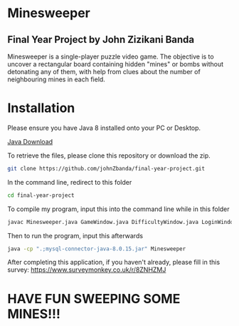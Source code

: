 # Minesweeper
## Final Year Project by John Zizikani Banda

Minesweeper is a single-player puzzle video game. The objective is to uncover a rectangular board containing hidden "mines" or bombs without detonating any of them, with help from clues about the number of neighbouring mines in each field.

# Installation
Please ensure you have Java 8 installed onto your PC or Desktop.

[Java Download](https://www.java.com/en/download/)

To retrieve the files, please clone this repository or download the zip.
```bash
git clone https://github.com/johnZbanda/final-year-project.git
```

In the command line, redirect to this folder
```bash
cd final-year-project
```

To compile my program, input this into the command line while in this folder
```bash
javac Minesweeper.java GameWindow.java DifficultyWindow.java LoginWindow.java RegisterWindow.java MySQLConnection.java
```

Then to run the program, input this afterwards
```bash
java -cp ".;mysql-connector-java-8.0.15.jar" Minesweeper
```

After completing this application, if you haven't already, please fill in this survey: https://www.surveymonkey.co.uk/r/8ZNHZMJ

# HAVE FUN SWEEPING SOME MINES!!!
